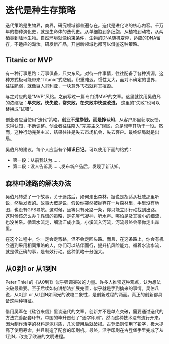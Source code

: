 # 迭代是种生存策略

迭代策略是生物界，商界，研究领域都普遍存在。迭代是进化论的核心内容。千万年的物种演化史，就是生命体的迭代史。从单细胞到多细胞，从植物到动物，从两栖类到陆地生物。自然环境就像约束条件，生物的DNA随机变异，适应的DNA留存，不适应的淘汰。研发新产品，开创新领域也都可以借鉴这种策略。

## Titanic or MVP

有一种行事思路：万事俱备，只欠东风。对待一件事情，往往配备了各种资源，这种方式极可能带来“Titanic”式悲剧。积重难返，惯性太大，面对不确定的世界，往往脆弱，就像巨人哥利亚，一块意外飞石就将其摧毁。

与之对应的是“MVP”风格。之前写过一篇专门讲MVP的文章。这里就饮用吴伯凡的浓缩版：**早失败，快失败，常失败，在失败中快速改进。** 这里的“失败”也可以替换成“试错”。

创业者应当使用“迭代”策略。**创业不是挣钱，而是挣认知**，从客户那里获取反馈，求得认知，不断调整。创业者往往陷入“完美主义”误区，总是想毕其功于一役。然而，这种行动完美主义，结果往往是失去市场机会，失去客户。最终结局就是出局。

吴伯凡的建议，每个人应当有个**知识日记**。可以使用下面的格式：

- 第一段：从前我认为......
- 第二段：没人告诉我......,发布新产品后，发现了新认知。

## 森林中迷路的解决办法

吴伯凡转述了一个故事，关于迷路后，如何走出森林。据说是胡适从杜威那里听说，然后发表的。故事大概是说，假设你突然被抛弃在一片森林里，手里没有地图，也没有GPS导航。这时候，坐等只有死路一条，你只能立即行动找到出路。这时候该怎么办？靠谱的策略，是先屏气凝神，听水声。哪怕是及其微小的细流，也没关系。循着水流走，细流汇成小溪，小溪流入河流，河流最终会带你走出森里。

在这个过程中，你一定会走弯路，但不会走回头路。而且，在这条路上，你会有机会遇到采用相同策略的人，你们可以结伴而行，提升抗风险能力。循着水流水流，就是做正确的事，是有效行动。这种策略十分强大。

## 从0到1 or 从1到N

Peter Thiel 的《从0到1》似乎强调突破的力量。许多人推崇这种观点，认为想法突破最重要。至于后续如何讲想法扩展完善，似乎就是手到擒来的事情。吴伯凡说，从0到1 or 从1到N如同光的波粒二象性，是创新过程的两面。真正的创新都具备这两种特征。

借用吴军在《硅谷来信》里谈迭代的文章，创新并不是单点突破，需要通过迭代的方法完善配套环节。中国的毕升首创了“活字印刷”，然而这种技术没有流行开来。因为制作活字的材料是泥材质，几次使用后就破损。古登堡则使用了铅字，极大提高了使用寿命，并且制造了配套的印刷机。最终，活字印刷在古登堡手里完成了从1到N，改变了欧洲的文明进程。

